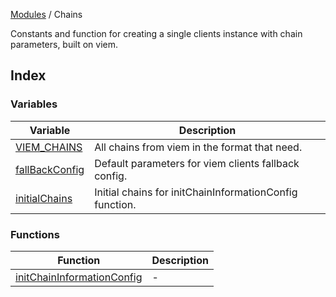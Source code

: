 [Modules](../README.md) / Chains

Constants and function for creating a single clients instance with chain parameters, built on viem.

## Index

### Variables

| Variable | Description |
| ------ | ------ |
| [VIEM\_CHAINS](variables/VIEM_CHAINS.md) | All chains from viem in the format that need. |
| [fallBackConfig](variables/fallBackConfig.md) | Default parameters for viem clients fallback config. |
| [initialChains](variables/initialChains.md) | Initial chains for initChainInformationConfig function. |

### Functions

| Function | Description |
| ------ | ------ |
| [initChainInformationConfig](functions/initChainInformationConfig.md) | - |
